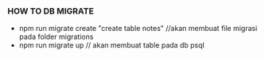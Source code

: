 ### HOW TO DB MIGRATE

- npm run migrate create "create table notes" //akan membuat file migrasi pada folder migrations
- npm run migrate up // akan membuat table pada db psql

